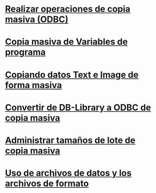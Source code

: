 # [Realizar operaciones de copia masiva (ODBC)](performing-bulk-copy-operations-odbc.md)
# [Copia masiva de Variables de programa](bulk-copying-from-program-variables.md)
# [Copiando datos Text e Image de forma masiva](bulk-copying-text-and-image-data.md)
# [Convertir de DB-Library a ODBC de copia masiva](converting-from-db-library-to-odbc-bulk-copy.md)
# [Administrar tamaños de lote de copia masiva](managing-bulk-copy-batch-sizes.md)
# [Uso de archivos de datos y los archivos de formato](using-data-files-and-format-files.md)
